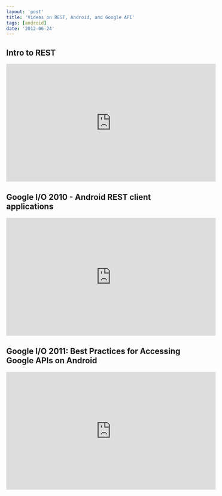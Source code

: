 ```yaml
---
layout: 'post'
title: 'Videos on REST, Android, and Google API'
tags: [android]
date: '2012-06-24'
---
```


## Intro to REST

<iframe width="560" height="315" src="https://www.youtube.com/embed/YCcAE2SCQ6k" frameBorder="0" allowFullScreen></iframe>

## Google I/O 2010 - Android REST client applications

<iframe width="560" height="315" src="https://www.youtube.com/embed/xHXn3Kg2IQE" frameBorder="0" allowFullScreen></iframe>

## Google I/O 2011: Best Practices for Accessing Google APIs on Android

<iframe width="560" height="315" src="https://www.youtube.com/embed/9fBcrzA-hWY" frameBorder="0" allowFullScreen></iframe>
